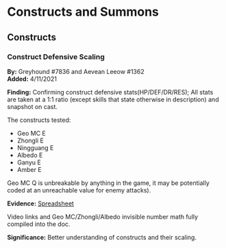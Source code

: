 # Constructs and Summons

## Constructs

### Construct Defensive Scaling

**By:** Greyhound
\#7836 and Aevean Leeow
\#1362  
**Added:** 4/11/2021

**Finding:** Confirming construct defensive stats\(HP/DEF/DR/RES\); All stats are taken at a 1:1 ratio \(except skills that state otherwise in description\) and snapshot on cast.

The constructs tested:

* Geo MC E
* Zhongli E
* Ningguang E
* Albedo E
* Ganyu E
* Amber E

Geo MC Q is unbreakable by anything in the game, it may be potentially coded at an unreachable value for enemy attacks\).

**Evidence:** [Spreadsheet](https://docs.google.com/spreadsheets/d/1n1ZqZ5FK62NQTc2ETqdojLCnPyoVVPyAxvOT4X-xZ2Q/edit#gid=0)

Video links and Geo MC/Zhongli/Albedo invisible number math fully compiled into the doc.

**Significance:** Better understanding of constructs and their scaling.

